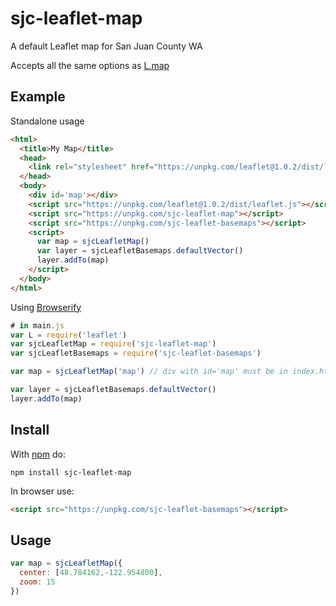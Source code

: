 # sjc-leaflet-map

A default Leaflet map for San Juan County WA

Accepts all the same options as [L.map](http://leafletjs.com/reference-1.0.2.html#map)

## Example

Standalone usage
``` html
<html>
  <title>My Map</title>
  <head>
    <link rel="stylesheet" href="https://unpkg.com/leaflet@1.0.2/dist/leaflet.css" />
  </head>
  <body>
    <div id='map'></div>
    <script src="https://unpkg.com/leaflet@1.0.2/dist/leaflet.js"></script>
    <script src="https://unpkg.com/sjc-leaflet-map"></script>
    <script src="https://unpkg.com/sjc-leaflet-basemaps"></script>
    <script>
      var map = sjcLeafletMap()
      var layer = sjcLeafletBasemaps.defaultVector()
      layer.addTo(map)
    </script>
  </body>
</html>
```

Using [Browserify](http://browserify.org)
``` javascript
# in main.js
var L = require('leaflet')
var sjcLeafletMap = require('sjc-leaflet-map')
var sjcLeafletBasemaps = require('sjc-leaflet-basemaps')

var map = sjcLeafletMap('map') // div with id='map' must be in index.html

var layer = sjcLeafletBasemaps.defaultVector()
layer.addTo(map)
```

## Install
With [npm](https://npmjs.org) do:
``` shell
npm install sjc-leaflet-map
```

In browser use:
``` html
<script src="https://unpkg.com/sjc-leaflet-basemaps"></script>
```

## Usage
``` javascript
var map = sjcLeafletMap({
  center: [48.784162,-122.954800],
  zoom: 15
})

```
